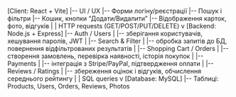 [Client: React + Vite]
 |-- UI / UX 
 |-- Форми логіну/реєстрації 
 |-- Пошук і фільтри 
 |-- Кошик, кнопки “Додати/Видалити” 
 |-- Відображення карток, фото, відгуків 
 | 
 | HTTP requests (GET/POST/PUT/DELETE) 
 v 
 [Backend: Node.js + Express] 
 |-- Auth / Users 
 | |-- зберігання користувачів, хешування паролів, JWT 
 | 
 |-- Search & Filter 
 | |-- обробка запитів до БД, повернення відфільтрованих результатів 
 | 
 |-- Shopping Cart / Orders 
 | |-- створення замовлень, перевірка наявності, історія покупок 
 | 
 |-- Payments 
 | |-- інтеграція з Stripe/PayPal, підтвердження оплати 
 | 
 |-- Reviews / Ratings 
 | |-- збереження оцінок і відгуків, обчислення середнього рейтингу 
 | 
 | SQL queries 
 v 
 [Database: MySQL] 
 |-- Таблиці: Products, Users, Orders, Reviews, Photos